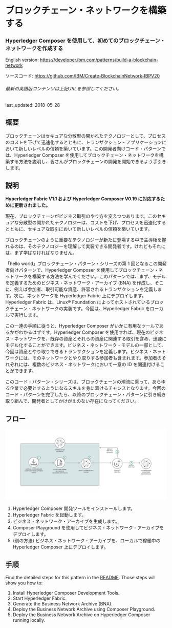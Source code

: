 # ブロックチェーン・ネットワークを構築する

### Hyperledger Composer を使用して、初めてのブロックチェーン・ネットワークを作成する

English version: https://developer.ibm.com/patterns/build-a-blockchain-network
  
ソースコード: https://github.com/IBM/Create-BlockchainNetwork-IBPV20

###### 最新の英語版コンテンツは上記URLを参照してください。
last_updated: 2018-05-28

 
## 概要

ブロックチェーンはセキュアな分散型の開かれたテクノロジーとして、プロセスのコストを下げて迅速化するとともに、トランザクション・アプリケーションにおいて新しいレベルの信頼を築いています。この開発者向けコード・パターンでは、Hyperledger Composer を使用してブロックチェーン・ネットワークを構築する方法を説明し、皆さんがブロックチェーンの開発を開始できるよう手引きします。

## 説明

**Hyperledger Fabric V1.1 および Hyperledger Composer V0.19 に対応するために更新されました。**

現在、ブロックチェーンがビジネス取引のやり方を変えつつあります。このセキュアな分散型の開かれたテクノロジーは、コストを下げ、プロセスを迅速化するとともに、セキュアな取引において新しいレベルの信頼を築いています。

ブロックチェーンのように重要なテクノロジーが新たに登場する中で主導権を握れるのは、そのテクノロジーを理解して実装できる開発者です。けれどもそれには、まず学ばなければなりません。    

「hello world」ブロックチェーン・パターン・シリーズの第 1 回となるこの開発者向けパターンで、Hyperledger Composer を使用してブロックチェーン・ネットワークを構築する方法を学んでください。このパターンでは、まず、モデルを定義するためのビジネス・ネットワーク・アーカイブ (BNA) を作成し、そこに、例えば参加者、取引可能な資産、許容されるトランザクションを定義します。次に、ネットワークを Hyperledger Fabric 上にデプロイします。Hyperledger Fabric は、Linux&reg; Foundation によってホストされているブロックチェーン・ネットワークの実装です。今回は、Hyperledger Fabric をローカルで実行します。

この一連の手順に従うと、Hyperledger Composer がいかに有用なツールであるかがわかるはずです。Hyperledger Composer を使用すれば、現在のビジネス・ネットワークを、既存の資産とそれらの資産に関連する取引を含め、迅速にモデル化することができます。ビジネス・ネットワーク・モデルの一部として、今回は資産とやり取りできるトランザクションを定義します。ビジネス・ネットワークには、そのネットワークとやり取りする参加者も含まれます。参加者のそれぞれには、複数のビジネス・ネットワークにおいて一意の ID を関連付けることができます。

このコード・パターン・シリーズは、ブロックチェーンの潮流に乗って、あらゆる企業で必要とするようになるスキルを身に着けるチャンスとなります。今回のコード・パターンを完了したら、以降のブロックチェーン・パターンに引き続き取り組んで、開発者としてかけがえのない存在になってください。

## フロー

![フロー](./images/arch-blockchain-network1.png)

1. Hyperledger Composer 開発ツールをインストールします。
2. Hyperledger Fabric を起動します。
3. ビジネス・ネットワーク・アーカイブを生成します。
4. Composer Playground を使用してビジネス・ネットワーク・アーカイブをデプロイします。
5. (別の方法) ビジネス・ネットワーク・アーカイブを、ローカルで稼働中の Hyperledger Composer 上にデプロイします。

## 手順

Find the detailed steps for this pattern in the [README](https://github.com/IBM/BlockchainNetwork-CompositeJourney/blob/master/README.md). Those steps will show you how to:

1. Install Hyperledger Composer Development Tools.
1. Start Hyperledger Fabric.
1. Generate the Business Network Archive (BNA).
1. Deploy the Business Network Archive using Composer Playground.
1. Deploy the Business Network Archive on Hyperledger Composer running locally.
